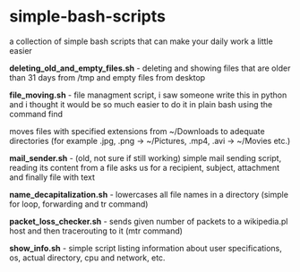 # simple-bash-scripts

a collection of simple bash scripts that can make your daily work a little easier


__deleting_old_and_empty_files.sh__ - deleting and showing files that are older than 31 days from /tmp and empty files from desktop


__file_moving.sh__ - file managment script, i saw someone write this in python and i thought it would be so much easier to do it in plain bash using the command find

moves files with specified extensions from ~/Downloads to adequate directories (for example .jpg, .png -> ~/Pictures, .mp4, .avi -> ~/Movies etc.)


__mail_sender.sh__ - (old, not sure if still working) simple mail sending script, reading its content from a file
asks us for a recipient, subject, attachment and finally file with text


__name_decapitalization.sh__ - lowercases all file names in a directory (simple for loop, forwarding and tr command)


__packet_loss_checker.sh__ - sends given number of packets to a wikipedia.pl host and then tracerouting to it (mtr command)


__show_info.sh__ - simple script listing information about user specifications, os, actual directory, cpu and network, etc.
